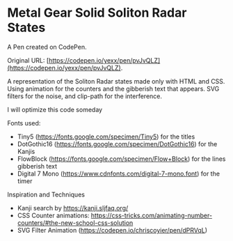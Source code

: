 # Metal Gear Solid Soliton Radar States

A Pen created on CodePen.

Original URL: [https://codepen.io/yexx/pen/pvJvQLZ](https://codepen.io/yexx/pen/pvJvQLZ).

A representation of the Soliton Radar states made only with HTML and CSS. Using animation for the counters and the gibberish text that appears.
SVG filters for the noise, and clip-path for the interference.

I will optimize this code someday

Fonts used:
- Tiny5 (https://fonts.google.com/specimen/Tiny5) for the titles
- DotGothic16 (https://fonts.google.com/specimen/DotGothic16) for the Kanjis
- FlowBlock (https://fonts.google.com/specimen/Flow+Block) for the lines gibberish text
- Digital 7 Mono (https://www.cdnfonts.com/digital-7-mono.font) for the timer

Inspiration and Techniques
- Kanji search by https://kanji.sljfaq.org/
- CSS Counter animations: https://css-tricks.com/animating-number-counters/#the-new-school-css-solution
- SVG Filter Animation (https://codepen.io/chriscoyier/pen/dPRVqL)